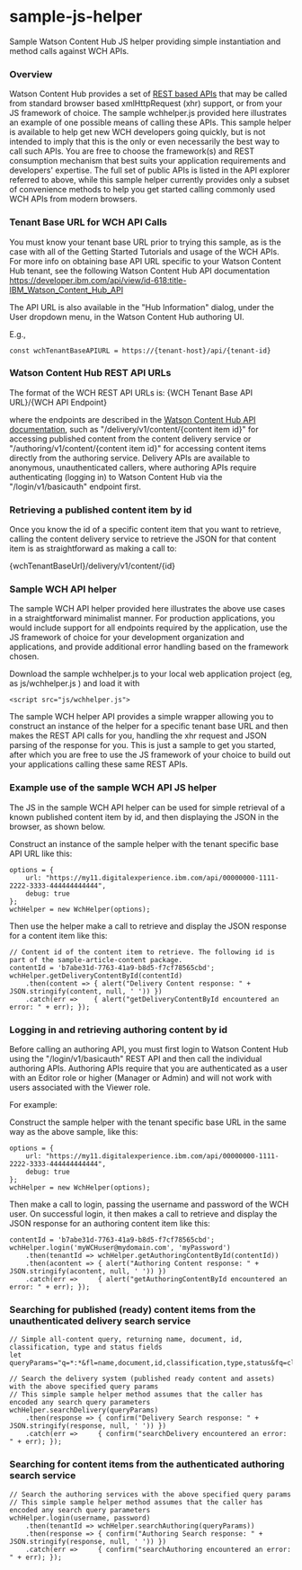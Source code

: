 # sample-js-helper
Sample Watson Content Hub JS helper providing simple instantiation and method calls against WCH APIs.

### Overview
Watson Content Hub provides a set of [REST based APIs](https://developer.ibm.com/api/view/id-618:title-IBM_Watson_Content_Hub_API#doc) that may be called from standard browser based xmlHttpRequest (xhr) support, or from your JS framework of choice.   The sample wchhelper.js provided here illustrates an example of one possible means of calling these APIs.  This sample helper is available to help get new WCH developers going quickly, but is not intended to imply that this is the only or even necessarily the best way to call such APIs.  You are free to choose the framework(s) and REST consumption mechanism that best suits your application requirements and developers' expertise.   The full set of public APIs is listed in the API explorer referred to above, while this sample helper currently provides only a subset of convenience methods to help you get started calling commonly used WCH APIs from modern browsers.


### Tenant Base URL for WCH API Calls
You must know your tenant base URL prior to trying this sample, as is the case with all of the Getting Started Tutorials and usage of the WCH APIs.   For more info on obtaining base API URL specific to your Watson Content Hub tenant, see the following Watson Content Hub API documentation https://developer.ibm.com/api/view/id-618:title-IBM_Watson_Content_Hub_API

The API URL is also available in the "Hub Information" dialog, under the User dropdown menu, in the Watson Content Hub authoring UI.

E.g.,
```
const wchTenantBaseAPIURL = https://{tenant-host}/api/{tenant-id}
```

### Watson Content Hub REST API URLs

The format of the WCH REST API URLs is:
  {WCH Tenant Base API URL}/{WCH API Endpoint}

where the endpoints are described in the [Watson Content Hub API documentation](https://developer.ibm.com/api/view/id-618:title-IBM_Watson_Content_Hub_API#doc),  such as "/delivery/v1/content/{content item id}" for accessing published content from the content delivery service or "/authoring/v1/content/{content item id}" for accessing content items directly from the authoring service.   Delivery APIs are available to anonymous, unauthenticated callers, where authoring APIs require authenticating (logging in) to Watson Content Hub via the "/login/v1/basicauth" endpoint first.

### Retrieving a published content item by id

Once you know the id of a specific content item that you want to retrieve, calling the content delivery service to retrieve the JSON for that content item is as straightforward as making a call to:

  {wchTenantBaseUrl}/delivery/v1/content/{id}

### Sample WCH API helper

The sample WCH API helper provided here illustrates the above use cases in a straightforward minimalist manner.  For production applications, you would include support for all endpoints required by the application, use the JS framework of choice for your development organization and applications, and provide additional error handling based on the framework chosen.

Download the sample wchhelper.js to your local web application project (eg, as js/wchhelper.js ) and load it with

`<script src="js/wchhelper.js">`

The sample WCH helper API provides a simple wrapper allowing you to construct an instance of the helper for a specific tenant base URL and then makes the REST API calls for you, handling the xhr request and JSON parsing of the response for you.  This is just a sample to get you started,  after which you are free to use the JS framework of your choice to build out your applications calling these same REST APIs.

### Example use of the sample WCH API JS helper

The JS in the sample WCH API helper can be used for simple retrieval of a known published content item by id, and then displaying the JSON in the browser, as shown below.

Construct an instance of the sample helper with the tenant specific base API URL like this:

    options = {
        url: "https://my11.digitalexperience.ibm.com/api/00000000-1111-2222-3333-444444444444",
        debug: true
    };
    wchHelper = new WchHelper(options);

Then use the helper make a call to retrieve and display the JSON response for a content item like this:

    // Content id of the content item to retrieve. The following id is part of the sample-article-content package.
    contentId = 'b7abe31d-7763-41a9-b8d5-f7cf78565cbd';
    wchHelper.getDeliveryContentById(contentId)
        .then(content => { alert("Delivery Content response: " + JSON.stringify(content, null, ' ')) })
        .catch(err =>    { alert("getDeliveryContentById encountered an error: " + err); });

### Logging in and retrieving authoring content by id

Before calling an authoring API, you must first login to Watson Content Hub using the "/login/v1/basicauth" REST API and then call the individual authoring APIs.  Authoring APIs require that you are authenticated as a user with an Editor role or higher (Manager or Admin) and will not work with users associated with the Viewer role.

For example:

Construct the sample helper with the tenant specific base URL in the same way as the above sample, like this:

    options = {
        url: "https://my11.digitalexperience.ibm.com/api/00000000-1111-2222-3333-444444444444",
        debug: true
    };
    wchHelper = new WchHelper(options);

Then make a call to login, passing the username and password of the WCH user. On successful login, it then makes a call to retrieve and display the JSON response for an authoring content item like this:

    contentId = 'b7abe31d-7763-41a9-b8d5-f7cf78565cbd';
    wchHelper.login('myWCHuser@mydomain.com', 'myPassword')
        .then(tenantId => wchHelper.getAuthoringContentById(contentId))
        .then(acontent => { alert("Authoring Content response: " + JSON.stringify(acontent, null, ' ')) })
        .catch(err =>     { alert("getAuthoringContentById encountered an error: " + err); });


### Searching for published (ready) content items from the unauthenticated delivery search service

    // Simple all-content query, returning name, document, id, classification, type and status fields
    let queryParams="q=*:*&fl=name,document,id,classification,type,status&fq=classification:content";

    // Search the delivery system (published ready content and assets) with the above specified query params
    // This simple sample helper method assumes that the caller has encoded any search query parameters
    wchHelper.searchDelivery(queryParams)
        .then(response => { confirm("Delivery Search response: " + JSON.stringify(response, null, ' ')) })
        .catch(err =>     { confirm("searchDelivery encountered an error: " + err); });

### Searching for content items from the authenticated authoring search service

    // Search the authoring services with the above specified query params
    // This simple sample helper method assumes that the caller has encoded any search query parameters
    wchHelper.login(username, password)
        .then(tenantId => wchHelper.searchAuthoring(queryParams))
        .then(response => { confirm("Authoring Search response: " + JSON.stringify(response, null, ' ')) })
        .catch(err =>     { confirm("searchAuthoring encountered an error: " + err); });
